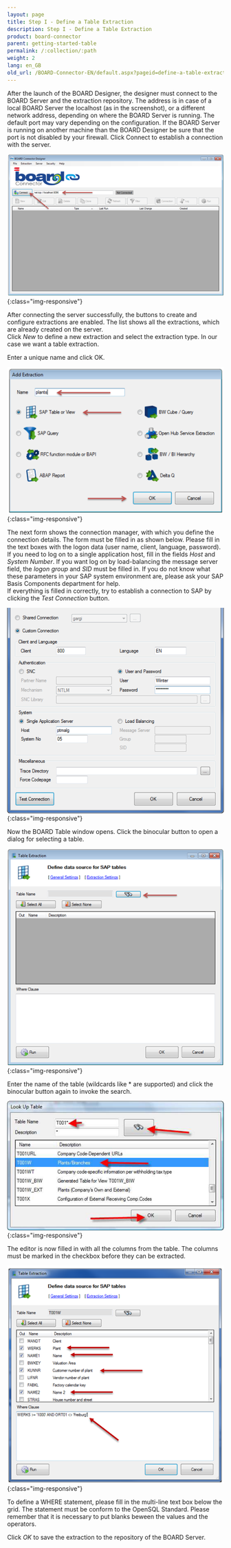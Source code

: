 ```yaml
---
layout: page
title: Step I - Define a Table Extraction
description: Step I - Define a Table Extraction
product: board-connector
parent: getting-started-table
permalink: /:collection/:path
weight: 2
lang: en_GB
old_url: /BOARD-Connector-EN/default.aspx?pageid=define-a-table-extraction
---
```


After the launch of the BOARD Designer, the designer must connect to the BOARD Server and the extraction repository. The address is in case of a local BOARD Server the localhost (as in the screenshot), or a different network address, depending on where the  BOARD Server is running. The default port may vary depending on the configuration. If the BOARD Server is running on another machine than the BOARD Designer be sure that the port is not disabled by your firewall. Click Connect to establish a connection with the server.

![Table-Extraction-01](/img/content/Table-Extraction-01.png){:class="img-responsive"}

After connecting the server successfully, the buttons to create and configure extractions are enabled. The list shows all the extractions, which are already created on the server.<br>
Click *New* to define a new extraction and select the extraction type. In our case we want a table extraction.

Enter a unique name and click OK.

![Table-Extraction-02](/img/content/Table-Extraction-02.png){:class="img-responsive"}

The next form shows the connection manager, with which you define the connection details. The form must be filled in as shown below. Please fill in the text boxes with the logon data (user name, client, language, password). If you need to log on to a single application host, fill in the fields *Host* and *System Number*. If you want log on by load-balancing the message server field, the *logon group* and *SID* must be filled in. If you do not know what these parameters in your SAP system environment are, please ask your SAP Basis Components department for help.<br> 
If everything is filled in correctly, try to establish a connection to SAP by clicking the *Test Connection* button.

![Table-Extraction-03](/img/content/Table-Extraction-03.png){:class="img-responsive"}

Now the BOARD Table window opens. Click the binocular button to open a dialog for selecting a table.

![Table-Extraction-04](/img/content/Table-Extraction-04.png){:class="img-responsive"}

Enter the name of the table (wildcards like * are supported) and click the binocular button again to invoke the search.

![Table-Extraction-05](/img/content/Table-Extraction-05.png){:class="img-responsive"}

The editor is now filled in with all the columns from the table. The columns must be marked in the checkbox before they can be extracted.

![Table-Extraction-06](/img/content/Table-Extraction-06.png){:class="img-responsive"}

To define a WHERE statement, please fill in the multi-line text box below the grid. The statement must be conform to the OpenSQL Standard. Please remember that it is necessary to put blanks beween the values and the operators.


Click *OK* to save the extraction to the repository of the BOARD Server.  